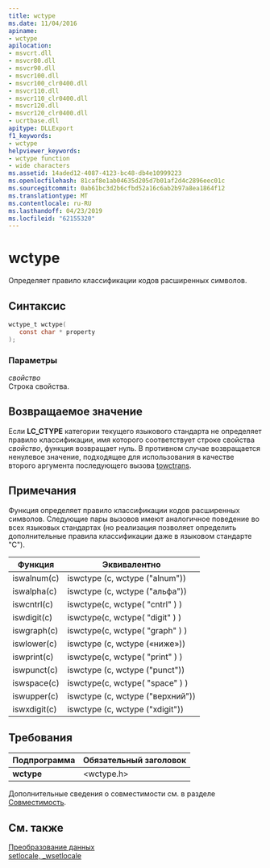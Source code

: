 ```yaml
---
title: wctype
ms.date: 11/04/2016
apiname:
- wctype
apilocation:
- msvcrt.dll
- msvcr80.dll
- msvcr90.dll
- msvcr100.dll
- msvcr100_clr0400.dll
- msvcr110.dll
- msvcr110_clr0400.dll
- msvcr120.dll
- msvcr120_clr0400.dll
- ucrtbase.dll
apitype: DLLExport
f1_keywords:
- wctype
helpviewer_keywords:
- wctype function
- wide characters
ms.assetid: 14aded12-4087-4123-bc48-db4e10999223
ms.openlocfilehash: 81caf8e1ab04635d205d7b01af2d4c2896eec01c
ms.sourcegitcommit: 0ab61bc3d2b6cfbd52a16c6ab2b97a8ea1864f12
ms.translationtype: MT
ms.contentlocale: ru-RU
ms.lasthandoff: 04/23/2019
ms.locfileid: "62155320"
---
```

# <a name="wctype"></a>wctype

Определяет правило классификации кодов расширенных символов.

## <a name="syntax"></a>Синтаксис

```C
wctype_t wctype(
   const char * property
);
```

### <a name="parameters"></a>Параметры

*свойство*<br/>
Строка свойства.

## <a name="return-value"></a>Возвращаемое значение

Если **LC_CTYPE** категории текущего языкового стандарта не определяет правило классификации, имя которого соответствует строке свойства *свойство*, функция возвращает нуль. В противном случае возвращается ненулевое значение, подходящее для использования в качестве второго аргумента последующего вызова [towctrans](towctrans.md).

## <a name="remarks"></a>Примечания

Функция определяет правило классификации кодов расширенных символов. Следующие пары вызовов имеют аналогичное поведение во всех языковых стандартах (но реализация позволяет определить дополнительные правила классификации даже в языковом стандарте "C").

|Функция|Эквивалентно|
|--------------|-------------|
|iswalnum(c)|iswctype (c, wctype ("alnum"))|
|iswalpha(c)|iswctype (c, wctype ("альфа"))|
|iswcntrl(c)|iswctype(c, wctype( "cntrl" ) )|
|iswdigit(c)|iswctype(c, wctype( "digit" ) )|
|iswgraph(c)|iswctype(c, wctype( "graph" ) )|
|iswlower(c)|iswctype (c, wctype («ниже»))|
|iswprint(c)|iswctype(c, wctype( "print" ) )|
|iswpunct(c)|iswctype (c, wctype ("punct"))|
|iswspace(c)|iswctype(c, wctype( "space" ) )|
|iswupper(c)|iswctype (c, wctype ("верхний"))|
|iswxdigit(c)|iswctype (c, wctype ("xdigit"))|

## <a name="requirements"></a>Требования

|Подпрограмма|Обязательный заголовок|
|-------------|---------------------|
|**wctype**|\<wctype.h>|

Дополнительные сведения о совместимости см. в разделе [Совместимость](../../c-runtime-library/compatibility.md).

## <a name="see-also"></a>См. также

[Преобразование данных](../../c-runtime-library/data-conversion.md)<br/>
[setlocale, _wsetlocale](setlocale-wsetlocale.md)<br/>
